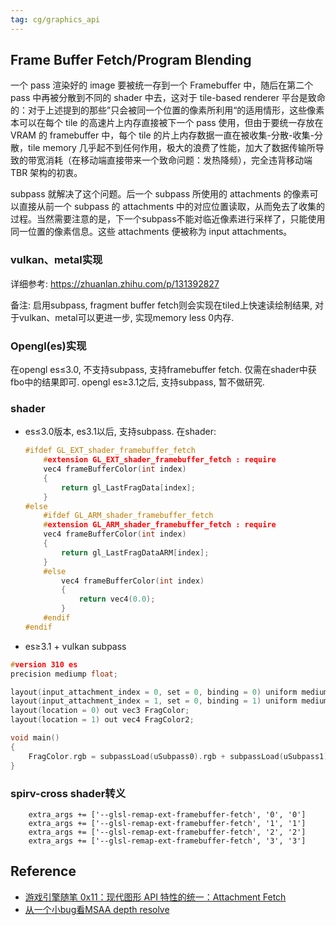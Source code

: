```yaml
---
tag: cg/graphics_api
---
```

## Frame Buffer Fetch/Program Blending
一个 pass 渲染好的 image 要被统一存到一个 Framebuffer 中，随后在第二个 pass 中再被分散到不同的 shader 中去，这对于 tile-based renderer 平台是致命的：对于上述提到的那些”只会被同一个位置的像素所利用“的适用情形，这些像素本可以在每个 tile 的高速片上内存直接被下一个 pass 使用，但由于要统一存放在 VRAM 的 framebuffer 中，每个 tile 的片上内存数据一直在被收集-分散-收集-分散，tile memory 几乎起不到任何作用，极大的浪费了性能，加大了数据传输所导致的带宽消耗（在移动端直接带来一个致命问题：发热降频），完全违背移动端 TBR 架构的初衷。

subpass 就解决了这个问题。后一个 subpass 所使用的 attachments 的像素可以直接从前一个 subpass 的 attachments 中的对应位置读取，从而免去了收集的过程。当然需要注意的是，下一个subpass不能对临近像素进行采样了，只能使用同一位置的像素信息。这些 attachments 便被称为 input attachments。

### vulkan、metal实现
详细参考: https://zhuanlan.zhihu.com/p/131392827

备注: 启用subpass, fragment buffer fetch则会实现在tiled上快速读绘制结果, 对于vulkan、metal可以更进一步, 实现memory less 0内存.

### Opengl(es)实现
在opengl es$\le$3.0, 不支持subpass, 支持framebuffer fetch. 仅需在shader中获fbo中的结果即可.
opengl es$\ge$3.1之后, 支持subpass, 暂不做研究.

### shader
* es$\le$3.0版本, es3.1以后, 支持subpass. 在shader:
    ```c++
    #ifdef GL_EXT_shader_framebuffer_fetch
        #extension GL_EXT_shader_framebuffer_fetch : require
        vec4 frameBufferColor(int index)
        {
            return gl_LastFragData[index];
        }
    #else
        #ifdef GL_ARM_shader_framebuffer_fetch
        #extension GL_ARM_shader_framebuffer_fetch : require
        vec4 frameBufferColor(int index)
        {
            return gl_LastFragDataARM[index];
        }
        #else
            vec4 frameBufferColor(int index)
            {
                return vec4(0.0);
            }
        #endif
    #endif
    ```

* es$\ge$3.1 + vulkan subpass
```c++
#version 310 es
precision mediump float;

layout(input_attachment_index = 0, set = 0, binding = 0) uniform mediump subpassInput uSubpass0;
layout(input_attachment_index = 1, set = 0, binding = 1) uniform mediump subpassInput uSubpass1;
layout(location = 0) out vec3 FragColor;
layout(location = 1) out vec4 FragColor2;

void main()
{
    FragColor.rgb = subpassLoad(uSubpass0).rgb + subpassLoad(uSubpass1).rgb;
}
```

### spirv-cross shader转义
        extra_args += ['--glsl-remap-ext-framebuffer-fetch', '0', '0']
        extra_args += ['--glsl-remap-ext-framebuffer-fetch', '1', '1']
        extra_args += ['--glsl-remap-ext-framebuffer-fetch', '2', '2']
        extra_args += ['--glsl-remap-ext-framebuffer-fetch', '3', '3']


## Reference
* [游戏引擎随笔 0x11：现代图形 API 特性的统一：Attachment Fetch](https://zhuanlan.zhihu.com/p/131392827)
* [从一个小bug看MSAA depth resolve](http://aicdg.com/ue4-msaa-depth/)
